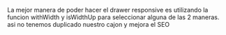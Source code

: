 La mejor manera de poder hacer el drawer responsive es utilizando la funcion withWidth y isWidthUp para seleccionar alguna de las 2 maneras. 
asi no tenemos duplicado nuestro cajon y mejora el SEO
